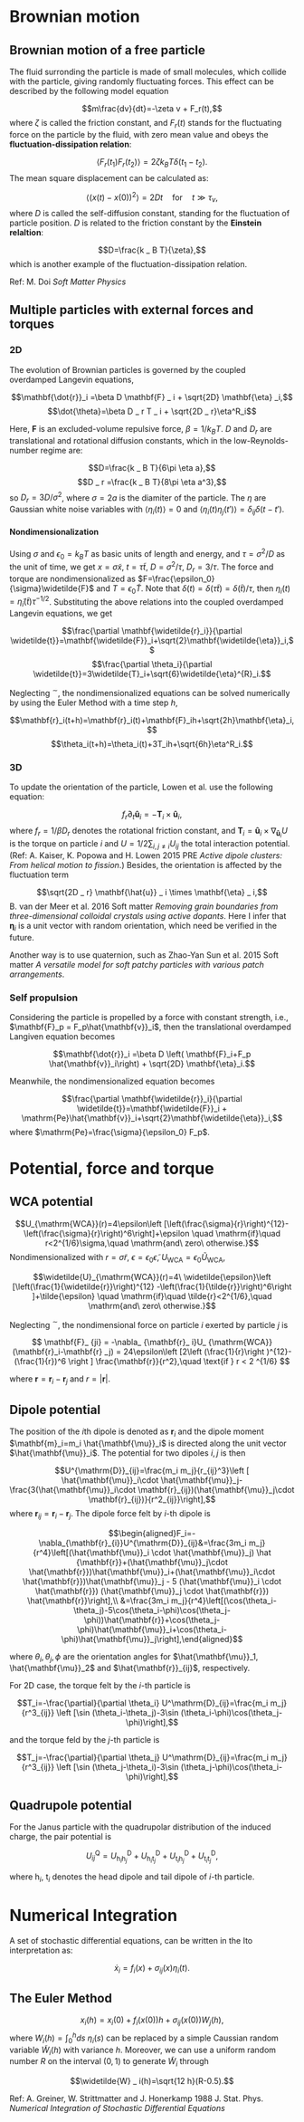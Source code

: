 # Brownian motion

## Brownian motion of a free particle

The fluid surronding the particle is made of small molecules, which collide with the particle, giving randomly fluctuating forces. This effect can be described by the following model equation

$$m\frac{dv}{dt}=-\zeta v + F_r(t),$$
where $\zeta$ is called the friction constant, and $F _ r(t)$ stands for the fluctuating force on the particle by the fluid, with zero mean value and obeys the **fluctuation-dissipation relation**:

$$\langle F _ r(t _ 1) F_ r(t _ 2)\rangle = 2 \zeta k_B T \delta(t _ 1 - t _ 2).$$
The mean square displacement can be calculated as:

$$\langle (x(t)-x(0))^2\rangle = 2Dt\quad \mathrm{for}\quad t\gg \tau _ v,$$
where $D$ is called the self-diffusion constant, standing for the fluctuation of particle position. $D$ is related to the friction constant by the **Einstein relaltion**:

$$D=\frac{k _ B T}{\zeta},$$
which is another example of the fluctuation-dissipation relation.

Ref: M. Doi *Soft Matter Physics*
## Multiple particles with external forces and torques

### 2D
The evolution of Brownian particles is governed by the coupled overdamped Langevin equations,

$$\mathbf{\dot{r}}_i =\beta D \mathbf{F} _ i + \sqrt{2D} \mathbf{\eta} _i,$$
$$\dot{\theta}=\beta D _ r T _ i + \sqrt{2D _ r}\eta^R_i$$

Here, $\mathbf{F}$ is an excluded-volume repulsive force, $\beta=1/k_B T$. $D$ and $D_r$ are translational and rotational diffusion constants, which in the low-Reynolds-number regime are:

$$D=\frac{k _ B T}{6\pi \eta a},$$
$$D _ r =\frac{k _ B T}{8\pi \eta a^3},$$
so $D_r=3D/\sigma^2$, where $\sigma=2 a$ is the diamiter of the particle. The $\eta$ are Gaussian white noise variables with $\langle \eta _ i(t)\rangle=0$ and $\langle\eta _ i(t) \eta _ j(t')\rangle=\delta _ {ij} \delta (t-t')$.

#### Nondimensionalization
Using $\sigma$ and $\epsilon_0=k_B T$ as basic units of length and energy, and $\tau=\sigma^2 / D$ as the unit of time, we get $x=\sigma \widetilde{x}$, $t=\tau \widetilde{t}$, $D=\sigma^2 / \tau$, $D_r = 3/\tau$. The force and torque are nondimensionalized as $F=\frac{\epsilon_0}{\sigma}\widetilde{F}$ and $T=\epsilon_0 \widetilde{T}$.
Note that $\delta(t)=\delta(\tau \widetilde{t})=\delta(\widetilde{t})/\tau$, then $\eta_i(t)=\widetilde{\eta}_i(\widetilde{t})\tau^{-1/2}$. Substituting the above relations into the coupled overdamped Langevin equations, we get

$$\frac{\partial \mathbf{\widetilde{r}_i}}{\partial \widetilde{t}}=\mathbf{\widetilde{F}}_i+\sqrt{2}\mathbf{\widetilde{\eta}}_i,$$
$$\frac{\partial \theta_i}{\partial \widetilde{t}}=3\widetilde{T}_i+\sqrt{6}\widetilde{\eta}^{R}_i.$$

Neglecting $^\sim$, the nondimensionalized equations can be solved numerically by using the Euler Method with a time step $h$,

$$\mathbf{r}_i(t+h)=\mathbf{r}_i(t)+\mathbf{F}_ih+\sqrt{2h}\mathbf{\eta}_i,$$
$$\theta_i(t+h)=\theta_i(t)+3T_ih+\sqrt{6h}\eta^R_i.$$

### 3D
To update the orientation of the particle, Lowen et al. use the following equation:

$$f _ r \partial _t \mathbf{\hat{u}} _ i = - \mathbf{T} _ i \times \mathbf{\hat{u}} _ i,$$
where $f _ r = 1/\beta D _ r$ denotes the rotational friction constant, and $\mathbf{T} _ i = \mathbf{\hat{u}} _ i\times \nabla _ {\mathbf{\hat{u}} _ i} U$ is the torque  on particle *i* and $U=1/2\sum _ {i, j\neq i}U _ {ij}$ the total interaction potential. (Ref: A. Kaiser, K. Popowa and H. Lowen 2015 PRE *Active dipole clusters: From helical motion to fission*.) Besides, the orientation is affected by the fluctuation term

$$\sqrt{2D _ r} \mathbf{\hat{u}} _ i \times \mathbf{\eta} _ i,$$
B. van der Meer et al. 2016 Soft matter *Removing grain boundaries from three-dimensional colloidal crystals using active dopants*. Here I infer that $\mathbf{\eta} _ i$ is a unit vector with random orientation, which need be verified in the future.

Another way is to use quaternion, such as Zhao-Yan Sun et al. 2015 Soft matter *A versatile model for soft patchy particles with various patch arrangements*.

### Self propulsion
Considering the particle is propelled by a force with constant strength, i.e., $\mathbf{F}_p = F_p\hat{\mathbf{v}}_i$, then the translational overdamped Langiven equation becomes

$$\mathbf{\dot{r}}_i =\beta D \left( \mathbf{F}_i+F_p \hat{\mathbf{v}}_i\right) + \sqrt{2D} \mathbf{\eta}_i.$$

Meanwhile, the nondimensionalized equation becomes

$$\frac{\partial \mathbf{\widetilde{r}}_i}{\partial \widetilde{t}}=\mathbf{\widetilde{F}}_i + \mathrm{Pe}\hat{\mathbf{v}}_i+\sqrt{2}\mathbf{\widetilde{\eta}}_i,$$
where $\mathrm{Pe}=\frac{\sigma}{\epsilon_0} F_p$.

# Potential, force and torque

## WCA potential

$$U_{\mathrm{WCA}}(r)=4\epsilon\left [\left(\frac{\sigma}{r}\right)^{12}-\left(\frac{\sigma}{r}\right)^6\right]+\epsilon \quad \mathrm{if}\quad r<2^{1/6}\sigma,\quad \mathrm{and\ zero\ otherwise.}$$
Nondimensionalized with $r=\sigma \widetilde{r}$, $\epsilon=\epsilon_0 \widetilde{\epsilon}$, $U_{\mathrm{WCA}}=\epsilon_0 \widetilde{U}_{\mathrm{WCA}}$,

$$\widetilde{U}_{\mathrm{WCA}}(r)=4\ \widetilde{\epsilon}\left [\left(\frac{1}{\widetilde{r}}\right)^{12} -\left(\frac{1}{\tilde{r}}\right)^6\right ]+\tilde{\epsilon} \quad \mathrm{if}\quad \tilde{r}<2^{1/6},\quad \mathrm{and\ zero\ otherwise.}$$

Neglecting $^\sim$, the nondimensional force on particle $i$ exerted by particle $j$ is

$$
\mathbf{F}_ {ji} = -\nabla_ {\mathbf{r}_ i}U_ {\mathrm{WCA}}(\mathbf{r}_i-\mathbf{r} _j) =
24\epsilon\left [2\left (\frac{1}{r}\right )^{12}-(\frac{1}{r})^6 \right ] \frac{\mathbf{r}}{r^2},\quad  \text{if } r < 2 ^{1/6}
$$

where $\mathbf{r} =\mathbf{r}_i-\mathbf{r}_j$ and $r=|\mathbf{r}|$.

## Dipole potential
The position of the $i$th dipole is denoted as $\mathbf{r}_i$ and the dipole moment $\mathbf{m}_i=m_i \hat{\mathbf{\mu}}_i$ is directed along the unit vector $\hat{\mathbf{\mu}}_i$. The potential for two dipoles $i, j$ is then  

$$U^{\mathrm{D}}_{ij}=\frac{m_i m_j}{r_{ij}^3}\left [ \hat{\mathbf{\mu}}_i\cdot \hat{\mathbf{\mu}}_j-\frac{3(\hat{\mathbf{\mu}}_i\cdot \mathbf{r}_{ij})(\hat{\mathbf{\mu}}_j\cdot \mathbf{r}_{ij})}{r^2_{ij}}\right],$$
where $\mathbf{r}_{ij}=\mathbf{r}_i -\mathbf{r}_j$. The dipole force felt by $i$-th dipole is 

$$\begin{aligned}F_i=-\nabla_{\mathbf{r}_{i}}U^{\mathrm{D}}_{ij}&=\frac{3m_i m_j}{r^4}\left[(\hat{\mathbf{\mu}}_i \cdot \hat{\mathbf{\mu}}_j) \hat {\mathbf{r}}+(\hat{\mathbf{\mu}}_j\cdot \hat{\mathbf{r}})\hat{\mathbf{\mu}}_i+(\hat{\mathbf{\mu}}_i\cdot \hat{\mathbf{r}})\hat{\mathbf{\mu}}_j - 5 (\hat{\mathbf{\mu}}_i \cdot \hat{\mathbf{r}}) (\hat{\mathbf{\mu}}_j \cdot \hat{\mathbf{r}}) \hat{\mathbf{r}}\right],\\ &=\frac{3m_i m_j}{r^4}\left[(\cos(\theta_i-\theta_j)-5\cos(\theta_i-\phi)\cos(\theta_j-\phi))\hat{\mathbf{r}}+\cos(\theta_j-\phi)\hat{\mathbf{\mu}}_i+\cos(\theta_i-\phi)\hat{\mathbf{\mu}}_j\right],\end{aligned}$$

where $\theta_i,\theta_j,\phi$ are the orientation angles for $\hat{\mathbf{\mu}}_1, \hat{\mathbf{\mu}}_2$ and $\hat{\mathbf{r}}_{ij}$, respectively.

For 2D case, the torque felt by the $i$-th particle is

$$T_i=-\frac{\partial}{\partial \theta_i} U^\mathrm{D}_{ij}=\frac{m_i m_j}{r^3_{ij}} \left [\sin (\theta_i-\theta_j)-3\sin (\theta_i-\phi)\cos(\theta_j-\phi)\right],$$

and the torque feld by the $j$-th particle is

$$T_j=-\frac{\partial}{\partial \theta_j} U^\mathrm{D}_{ij}=\frac{m_i m_j}{r^3_{ij}} \left [\sin (\theta_j-\theta_i)-3\sin (\theta_j-\phi)\cos(\theta_i-\phi)\right],$$

## Quadrupole potential
For the Janus particle with the quadrupolar distribution of the induced charge, the pair potential is 

$$U^{\mathrm{Q}}_{ij}=U_{\mathrm{h}_i\mathrm{h}_j}^{\mathrm{D}}+U_{\mathrm{h}_i\mathrm{t}_j}^{\mathrm{D}}+U_{\mathrm{t}_i\mathrm{h}_j}^{\mathrm{D}}+U_{\mathrm{t}_i\mathrm{t}_j}^{\mathrm{D}},$$

where $\mathrm{h}_i$, $\mathrm{t}_i$ denotes the head dipole and tail dipole of $i$-th particle. 

# Numerical Integration

A set of stochastic differential equations, can be written in the Ito interpretation as:

$$\dot{x} _ i = f _ i (x) + \sigma _ {ij}(x) \eta _ i (t).$$

## The Euler Method
$$x _ i(h) = x _ i(0) + f _ i (x(0))h + \sigma _ {ij}(x(0)) W _ j (h),$$
where $W _ i(h) = \int^h _ 0 ds\ \eta _ i (s)$ can be replaced by a simple Caussian random variable $\widetilde{W} _ i (h)$ with variance $h$. Moreover, we can use a uniform random number $R$ on the interval $(0, 1)$ to generate $\widetilde{W}_i$ through

$$\widetilde{W} _ i(h)=\sqrt{12 h}(R-0.5).$$

Ref: A. Greiner, W. Strittmatter and J. Honerkamp 1988 J. Stat. Phys. *Numerical Integration of Stochastic Differential Equations*

